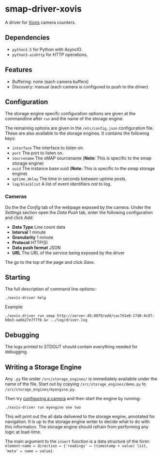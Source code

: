 # smap-driver-xovis

A driver for [Xovis](https://www.xovis.com) camera counters.

## Dependencies

- `python3.5` for Python with AsyncIO.
- `python3-aiohttp` for HTTP operations.

## Features

- Buffering: none (each camera buffers)
- Discovery: manual (each camera is configured to push to the driver)

## Configuration

The storage engine specifc configuration options are given at the commandline after `run` and the name of the storage engine.

The remaining options are given in the `/etc/config.json` configuration file. These are also available to the storage engines. It contains the following keys:

- `interface` The interface to listen on.
- `port` The port to listen on.
- `sourcename` The sMAP sourcename (**Note:** This is specific to the smap storage engine)
- `uuid` The instance base uuid (**Note:** This is specific to the smap storage engine)
- `uptime_delay` The time in seconds between uptime posts.
- `log/blacklist` A list of event identifiers *not* to log.

### Cameras

Go the the *Config* tab of the webpage exposed by the camera. Under the *Settings* section open the *Data Push* tab, enter the following configuration and click *Add*:

- **Data Type** Line count data
- **Interval** 1 minute
- **Granularity** 1 minute
- **Protocol** HTTP(S)
- **Data push format** JSON
- **URL** The URL of the service being exposed by the driver

The go to the top of the page and click *Save*.

## Starting

The full description of command line options::
```shell
./xovis-driver help
```

Example:
```shell
./xovis-driver run smap http://server.dk:8079/add/cac7d1e0-17d8-4c87-b0e3-aa6b27e7f7f6 &> ../log/driver.log
```

## Debugging

The logs printed to STDOUT should contain everything needed for debugging.

## Writing a Storage Engine

Any `.py` file under `/src/storage_engines/` is immediately availabile under the name of the file. Start out by copying `/src/storage_engines/demo.py` to `/src/storage_engines/myengine.py`.

Then try [configuring a camera](#cameras) and then start the engine by running:

```shell
./xovis-driver run myengine one two
```

This will print out the all data delivered to the storage engine, annotated for navigation. It is up to the storage engine writer to decide what to do with this information. The storage engine should refrain from performing any logic at load-time.

The main argument to the `insert` function is a data structure of the form: `element-name ↦ direction ↦ {'readings' ↦ (timestamp × value) list, 'meta' ↦ name ↦ value}`.

